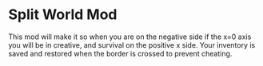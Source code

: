 # Split World Mod

This mod will make it so when you are on the negative side if the x=0 axis you will be in creative, and survival on the positive x side. Your inventory is saved and restored when the border is crossed to prevent cheating.

